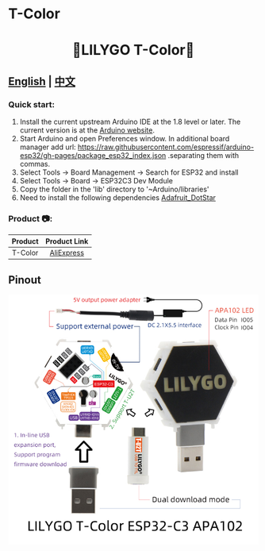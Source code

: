 # T-Color

<h1 align = "center">🌟LILYGO T-Color🌟</h1>

## **[English](./README.MD) | [中文](./README_CN.MD)**

<h3 align = "left">Quick start:</h3>

1. Install the current upstream Arduino IDE at the 1.8 level or later. The current version is at the [Arduino website](http://www.arduino.cc/en/main/software).
2. Start Arduino and open Preferences window. In additional board manager add url: https://raw.githubusercontent.com/espressif/arduino-esp32/gh-pages/package_esp32_index.json .separating them with commas.
3. Select Tools -> Board Management -> Search for ESP32 and install
4. Select Tools -> Board -> ESP32C3 Dev Module
5. Copy the folder in the 'lib' directory to '~Arduino/libraries'
6. Need to install the following dependencies
   [Adafruit_DotStar](https://github.com/adafruit/Adafruit_DotStar)


<h3 align = "left">Product 📷:</h3>

| Product |                           Product  Link                            |
| :-----: | :----------------------------------------------------------------: |
| T-Color | [AliExpress](https://pt.aliexpress.com/item/1005003930136483.html) |

## Pinout

![](image/T-Color-EN.jpg)



